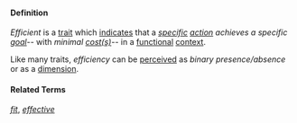 #### Definition

*Efficient* is a [trait](https://github.com/gcassel/Modular-Organization-Terminology/blob/master/terms/trait.md) which [indicates](https://github.com/gcassel/Modular-Organization-Terminology/blob/master/terms/indicate.md) that a *[specific](https://github.com/gcassel/Modular-Organization-Terminology/blob/master/terms/specific.md) [action](https://github.com/gcassel/Modular-Organization-Terminology/blob/master/terms/action.md) achieves a specific [goal](https://github.com/gcassel/Modular-Organization-Terminology/blob/master/terms/goal.md)*-- with *minimal [cost(s)](https://github.com/gcassel/Modular-Organization-Terminology/blob/master/terms/cost.md)*-- in a [functional](https://github.com/gcassel/Modular-Organization-Terminology/blob/master/terms/function.md) [context](https://github.com/gcassel/Modular-Organization-Terminology/blob/master/terms/context.md).  
		
Like many traits, *efficiency* can be [perceived](https://github.com/gcassel/Modular-Organization-Terminology/blob/master/terms/perceive.md) as *binary presence/absence* or as a [dimension](https://github.com/gcassel/Modular-Organization-Terminology/blob/master/terms/dimension.md).
		
#### Related Terms

*[fit](https://github.com/gcassel/Modular-Organization-Terminology/blob/master/terms/fit.md)*, *[effective](https://github.com/gcassel/Modular-Organization-Terminology/blob/master/terms/effective.md)*
